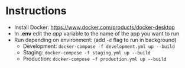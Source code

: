 # Instructions

- Install Docker: https://www.docker.com/products/docker-desktop
- In **.env** edit the *app* variable to the name of the app you want to run
- Run depending on environment: (add `-d` flag to run in background)
    - Development: `docker-compose -f development.yml up --build`
    - Staging: `docker-compose -f staging.yml up --build`
    - Production: `docker-compose -f production.yml up --build`